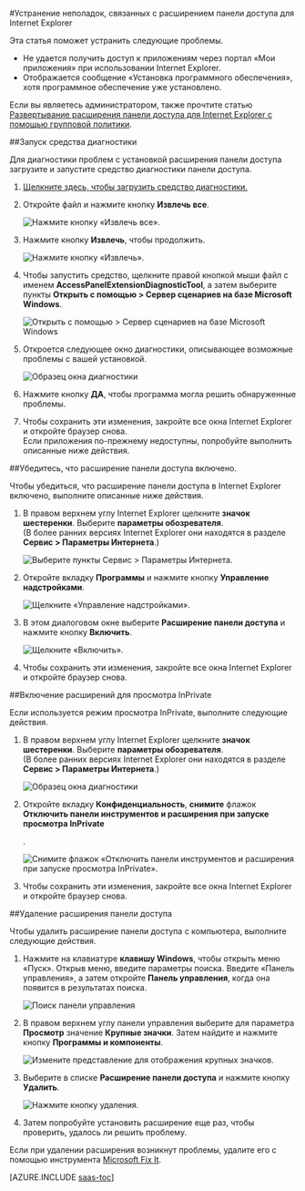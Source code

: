 <properties
   pageTitle="Устранение неполадок, связанных с расширением панели доступа для Internet Explorer | Microsoft Azure"
   description="Как применить групповую политику для развертывания надстройки Internet Explorer для работы с порталом «Мои приложения»."
   services="active-directory"
   documentationCenter=""
   authors="liviodlc"
   manager="stevenpo"
   editor=""/>

<tags
   ms.service="active-directory"
   ms.devlang="na"
   ms.topic="article"
   ms.tgt_pltfrm="na"
   ms.workload="identity"
   ms.date="09/28/2015"
   ms.author="liviodlc"/>

#Устранение неполадок, связанных с расширением панели доступа для Internet Explorer

Эта статья поможет устранить следующие проблемы.

- Не удается получить доступ к приложениям через портал «Мои приложения» при использовании Internet Explorer.
- Отображается сообщение «Установка программного обеспечения», хотя программное обеспечение уже установлено.

Если вы являетесь администратором, также прочтите статью [Развертывание расширения панели доступа для Internet Explorer с помощью групповой политики](active-directory-saas-ie-group-policy.md).

##Запуск средства диагностики

Для диагностики проблем с установкой расширения панели доступа загрузите и запустите средство диагностики панели доступа.

1. [Щелкните здесь, чтобы загрузить средство диагностики.](https://account.activedirectory.windowsazure.com/applications/AccessPanelExtensionDiagnosticTool/AccessPanelExtensionDiagnosticTool.zip)

2. Откройте файл и нажмите кнопку **Извлечь все**.

	![Нажмите кнопку «Извлечь все».](./media/active-directory-saas-ie-troubleshooting/extract1.png)

3. Нажмите кнопку **Извлечь**, чтобы продолжить.

	![Нажмите кнопку «Извлечь».](./media/active-directory-saas-ie-troubleshooting/extract2.png)

4. Чтобы запустить средство, щелкните правой кнопкой мыши файл с именем **AccessPanelExtensionDiagnosticTool**, а затем выберите пункты **Открыть с помощью > Сервер сценариев на базе Microsoft Windows**.

	![Открыть с помощью > Сервер сценариев на базе Microsoft Windows](./media/active-directory-saas-ie-troubleshooting/open_tool.png)

5. Откроется следующее окно диагностики, описывающее возможные проблемы с вашей установкой.

	![Образец окна диагностики](./media/active-directory-saas-ie-troubleshooting/tool_preview.png)

6. Нажмите кнопку **ДА**, чтобы программа могла решить обнаруженные проблемы.

7. Чтобы сохранить эти изменения, закройте все окна Internet Explorer и откройте браузер снова.<br />Если приложения по-прежнему недоступны, попробуйте выполнить описанные ниже действия.

##Убедитесь, что расширение панели доступа включено.

Чтобы убедиться, что расширение панели доступа в Internet Explorer включено, выполните описанные ниже действия.

1. В правом верхнем углу Internet Explorer щелкните **значок шестеренки**. Выберите **параметры обозревателя**.<br />(В более ранних версиях Internet Explorer они находятся в разделе **Сервис > Параметры Интернета**.)

	![Выберите пункты Сервис > Параметры Интернета.](./media/active-directory-saas-ie-troubleshooting/internetoptions.png)

2. Откройте вкладку **Программы** и нажмите кнопку **Управление надстройками**.

	![Щелкните «Управление надстройками».](./media/active-directory-saas-ie-troubleshooting/internetoptions_programs.png)

3. В этом диалоговом окне выберите **Расширение панели доступа** и нажмите кнопку **Включить**.

	![Щелкните «Включить».](./media/active-directory-saas-ie-troubleshooting/enableaddon.png)

4. Чтобы сохранить эти изменения, закройте все окна Internet Explorer и откройте браузер снова.

##Включение расширений для просмотра InPrivate

Если используется режим просмотра InPrivate, выполните следующие действия.

1. В правом верхнем углу Internet Explorer щелкните **значок шестеренки**. Выберите **параметры обозревателя**.<br />(В более ранних версиях Internet Explorer они находятся в разделе **Сервис > Параметры Интернета**.)

	![Образец окна диагностики](./media/active-directory-saas-ie-troubleshooting/inprivateoptions.png)

2. Откройте вкладку **Конфиденциальность**, **снимите** флажок **Отключить панели инструментов и расширения при запуске просмотра InPrivate**</p>.

	![Снимите флажок «Отключить панели инструментов и расширения при запуске просмотра InPrivate».](./media/active-directory-saas-ie-troubleshooting/enabletoolbars.png)

3. Чтобы сохранить эти изменения, закройте все окна Internet Explorer и откройте браузер снова.

##Удаление расширения панели доступа

Чтобы удалить расширение панели доступа с компьютера, выполните следующие действия.

1. Нажмите на клавиатуре **клавишу Windows**, чтобы открыть меню «Пуск». Открыв меню, введите параметры поиска. Введите «Панель управления», а затем откройте **Панель управления**, когда она появится в результатах поиска.

	![Поиск панели управления](./media/active-directory-saas-ie-troubleshooting/search_sm.png)

2. В правом верхнем углу панели управления выберите для параметра **Просмотр** значение **Крупные значки**. Затем найдите и нажмите кнопку **Программы и компоненты**.

	![Измените представление для отображения крупных значков.](./media/active-directory-saas-ie-troubleshooting/control_panel.png)

3. Выберите в списке **Расширение панели доступа** и нажмите кнопку **Удалить**.

	![Нажмите кнопку удаления.](./media/active-directory-saas-ie-troubleshooting/uninstall.png)

4. Затем попробуйте установить расширение еще раз, чтобы проверить, удалось ли решить проблему.

Если при удалении расширения возникнут проблемы, удалите его с помощью инструмента [Microsoft Fix It](https://go.microsoft.com/?linkid=9779673).

[AZURE.INCLUDE [saas-toc](../../includes/active-directory-saas-toc.md)]

<!---HONumber=Oct15_HO1-->